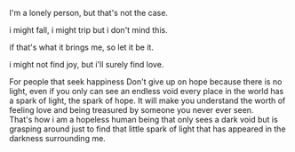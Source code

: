 
I'm a lonely person, but that's not the case.

i might fall, i might trip but i don't mind this.

if that's what it brings me, so let it be it.

i might not find joy, but i'll surely find love.

For people that seek happiness
Don't give up on hope because there is no light, even if you only can see an endless void every place in the world has a spark of light, the spark of hope.
It will make you understand the worth of feeling love and being treasured by someone you never ever seen.\
That's how i am a hopeless human being that only sees a dark void but is grasping around just to find that little spark of light that has appeared in the darkness surrounding me.